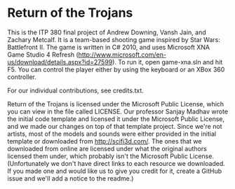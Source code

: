 Return of the Trojans
=====================

This is the ITP 380 final project of Andrew Downing, Vansh Jain, and Zachary Metcalf. It is a team-based shooting game inspired by Star Wars: Battlefront II. The game is written in C# 2010, and uses Microsoft XNA Game Studio 4 Refresh (http://www.microsoft.com/en-us/download/details.aspx?id=27599). To run it, open game-xna.sln and hit F5. You can control the player either by using the keyboard or an XBox 360 controller.

For our individual contributions, see credits.txt.

Return of the Trojans is licensed under the Microsoft Public License, which you can view in the file called LICENSE. Our professor Sanjay Madhav wrote the initial code template and licensed it under the Microsoft Public License, and we made our changes on top of that template project. Since we're not artists, most of the models and sounds were either provided in the initial template or downloaded from http://scifi3d.com/. The ones that we downloaded from online are licensed under what the original authors licensed them under, which probably isn't the Microsoft Public License. (Unfortunately we don't have direct links to each resource we downloaded. If you made one and would like us to give you credit for it, create a GitHub issue and we'll add a notice to the readme.)
